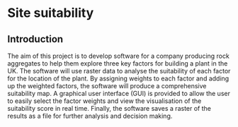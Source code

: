 # Site suitability
## Introduction
The aim of this project is to develop software for a company producing rock aggregates to help them explore three key factors for building a plant in the UK. The software will use raster data to analyse the suitability of each factor for the location of the plant. By assigning weights to each factor and adding up the weighted factors, the software will produce a comprehensive suitability map. A graphical user interface (GUI) is provided to allow the user to easily select the factor weights and view the visualisation of the suitability score in real time. Finally, the software saves a raster of the results as a file for further analysis and decision making.
